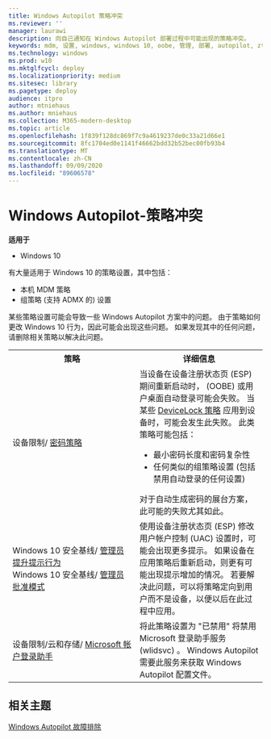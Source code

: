 ```yaml
---
title: Windows Autopilot 策略冲突
ms.reviewer: ''
manager: laurawi
description: 向自己通知在 Windows Autopilot 部署过程中可能出现的策略冲突。
keywords: mdm, 设置, windows, windows 10, oobe, 管理, 部署, autopilot, ztd, 零接触, 合作伙伴, msfb, intune
ms.technology: windows
ms.prod: w10
ms.mktglfcycl: deploy
ms.localizationpriority: medium
ms.sitesec: library
ms.pagetype: deploy
audience: itpro
author: mtniehaus
ms.author: mniehaus
ms.collection: M365-modern-desktop
ms.topic: article
ms.openlocfilehash: 1f839f128dc869f7c9a4619237de0c33a21d66e1
ms.sourcegitcommit: 8fc1704ed0e1141f46662bdd32b52bec00fb93b4
ms.translationtype: MT
ms.contentlocale: zh-CN
ms.lasthandoff: 09/09/2020
ms.locfileid: "89606578"
---
```

# <a name="windows-autopilot---policy-conflicts"></a>Windows Autopilot-策略冲突

**适用于**

- Windows 10

有大量适用于 Windows 10 的策略设置，其中包括：
- 本机 MDM 策略
- 组策略 (支持 ADMX 的) 设置

某些策略设置可能会导致一些 Windows Autopilot 方案中的问题。 由于策略如何更改 Windows 10 行为，因此可能会出现这些问题。 如果发现其中的任何问题，请删除相关策略以解决此问题。

<table>
<th>策略<th>详细信息

<tr><td width="50%">设备限制/ <a href="https://docs.microsoft.com/windows/client-management/mdm/devicelock-csp">密码策略</a></td>
<td>当设备在设备注册状态页 (ESP) 期间重新启动时， (OOBE) 或用户桌面自动登录可能会失败。 当某些 <a href="https://docs.microsoft.com/windows/client-management/mdm/policy-csp-devicelock">DeviceLock 策略</a> 应用到设备时，可能会发生此失败。 此类策略可能包括：<ul><li>最小密码长度和密码复杂性</li><li>任何类似的组策略设置 (包括禁用自动登录的任何设置) </li></ul>
对于自动生成密码的展台方案，此可能的失败尤其如此。</td>

<tr><td width="50%">Windows 10 安全基线/ <a href="/windows/client-management/mdm/policy-csp-localpoliciessecurityoptions">管理员提升提示行为</a>
<br>Windows 10 安全基线/ <a href="https://docs.microsoft.com/windows/client-management/mdm/policy-csp-localpoliciessecurityoptions">管理员批准模式</a></td>
<td>使用设备注册状态页 (ESP) 修改用户帐户控制 (UAC) 设置时，可能会出现更多提示。 如果设备在应用策略后重新启动，则更有可能出现提示增加的情况。 若要解决此问题，可以将策略定向到用户而不是设备，以便以后在此过程中应用。</td>

<tr><td width="50%">设备限制/云和存储/ <a href="https://docs.microsoft.com/mem/intune/configuration/device-restrictions-windows-10#cloud-and-storage">Microsoft 帐户登录助手</a></td>
<td>将此策略设置为 "已禁用" 将禁用 Microsoft 登录助手服务 (wlidsvc) 。 Windows Autopilot 需要此服务来获取 Windows Autopilot 配置文件。</td>

</table>

## <a name="related-topics"></a>相关主题

[Windows Autopilot 故障排除](troubleshooting.md)
